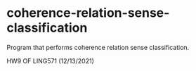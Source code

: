 # coherence-relation-sense-classification
Program that performs coherence relation sense classification.

HW9 OF LING571 (12/13/2021)
